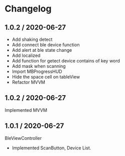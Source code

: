 # Changelog
## 1.0.2 / 2020-06-27
- Add shaking detect
- Add connect ble device function
- Add alert at ble state change
- Add localized
- Add function for getect device contains of key word
- Add mask when scanning
- Import MBProgressHUD
- Hide the space cell on tableView
- Refactor MVVM

## 1.0.2 / 2020-06-27
Implemented MVVM

## 1.0.1 / 2020-06-27
BleViewController
- Implemented ScanButton, Device List.

